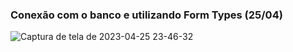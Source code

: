 ### Conexão com o banco e utilizando Form Types (25/04)



![Captura de tela de 2023-04-25 23-46-32](https://user-images.githubusercontent.com/78940661/234453918-3f386f93-10b9-49d0-bd70-1c84c677d3ec.png)
